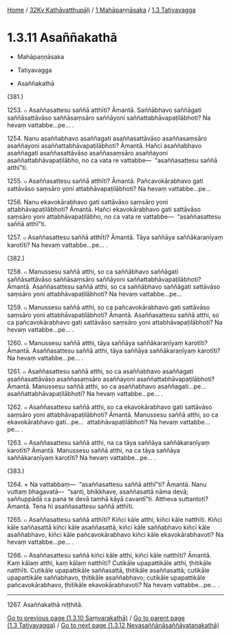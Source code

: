 
[Home](/) / [32Kv Kathāvatthupāḷi](../...md) / [1 Mahāpaṇṇāsaka](...md) / [1.3 Tatiyavagga](../32Kv/1/1.3.md)

# 1.3.11 Asaññakathā

* Mahāpaṇṇāsaka

* Tatiyavagga

* Asaññakathā

(381.)

1253\. ๐ Asaññasattesu saññā atthīti? Āmantā. Saññābhavo saññāgati saññāsattāvāso saññāsaṃsāro saññāyoni saññattabhāvapaṭilābhoti? Na hevaṃ vattabbe…pe… .

1254\. Nanu asaññabhavo asaññagati asaññasattāvāso asaññasaṃsāro asaññayoni asaññattabhāvapaṭilābhoti? Āmantā. Hañci asaññabhavo asaññagati asaññasattāvāso asaññasaṃsāro asaññayoni asaññattabhāvapaṭilābho, no ca vata re vattabbe—  “asaññasattesu saññā atthī”ti.

1255\. ๐ Asaññasattesu saññā atthīti? Āmantā. Pañcavokārabhavo gati sattāvāso saṃsāro yoni attabhāvapaṭilābhoti? Na hevaṃ vattabbe…pe…

1256\. Nanu ekavokārabhavo gati sattāvāso saṃsāro yoni attabhāvapaṭilābhoti? Āmantā. Hañci ekavokārabhavo gati sattāvāso saṃsāro yoni attabhāvapaṭilābho, no ca vata re vattabbe—  “asaññasattesu saññā atthī”ti.

1257\. ๐ Asaññasattesu saññā atthīti? Āmantā. Tāya saññāya saññākaraṇīyaṃ karotīti? Na hevaṃ vattabbe…pe… .

(382.)

1258\. ๐ Manussesu saññā atthi, so ca saññābhavo saññāgati saññāsattāvāso saññāsaṃsāro saññāyoni saññattabhāvapaṭilābhoti? Āmantā. Asaññasattesu saññā atthi, so ca saññābhavo saññāgati sattāvāso saṃsāro yoni attabhāvapaṭilābhoti? Na hevaṃ vattabbe…pe…

1259\. ๐ Manussesu saññā atthi, so ca pañcavokārabhavo gati sattāvāso saṃsāro yoni attabhāvapaṭilābhoti? Āmantā. Asaññasattesu saññā atthi, so ca pañcavokārabhavo gati sattāvāso saṃsāro yoni attabhāvapaṭilābhoti? Na hevaṃ vattabbe…pe… .

1260\. ๐ Manussesu saññā atthi, tāya saññāya saññākaraṇīyaṃ karotīti? Āmantā. Asaññasattesu saññā atthi, tāya saññāya saññākaraṇīyaṃ karotīti? Na hevaṃ vattabbe…pe… .

1261\. ๐ Asaññasattesu saññā atthi, so ca asaññabhavo asaññagati asaññasattāvāso asaññasaṃsāro asaññayoni asaññattabhāvapaṭilābhoti? Āmantā. Manussesu saññā atthi, so ca asaññabhavo asaññagati…pe…  asaññattabhāvapaṭilābhoti? Na hevaṃ vattabbe…pe… .

1262\. ๐ Asaññasattesu saññā atthi, so ca ekavokārabhavo gati sattāvāso saṃsāro yoni attabhāvapaṭilābhoti? Āmantā. Manussesu saññā atthi, so ca ekavokārabhavo gati…pe…  attabhāvapaṭilābhoti? Na hevaṃ vattabbe…pe… .

1263\. ๐ Asaññasattesu saññā atthi, na ca tāya saññāya saññākaraṇīyaṃ karotīti? Āmantā. Manussesu saññā atthi, na ca tāya saññāya saññākaraṇīyaṃ karotīti? Na hevaṃ vattabbe…pe… .

(383.)

1264\. × Na vattabbaṃ—  “asaññasattesu saññā atthī”ti? Āmantā. Nanu vuttaṃ bhagavatā—  “santi, bhikkhave, asaññasattā nāma devā; saññuppādā ca pana te devā tamhā kāyā cavantī”ti. Attheva suttantoti? Āmantā. Tena hi asaññasattesu saññā atthīti.

1265\. ๐ Asaññasattesu saññā atthīti? Kiñci kāle atthi, kiñci kāle natthīti. Kiñci kāle saññasattā kiñci kāle asaññasattā, kiñci kāle saññabhavo kiñci kāle asaññabhavo, kiñci kāle pañcavokārabhavo kiñci kāle ekavokārabhavoti? Na hevaṃ vattabbe…pe… .

1266\. ๐ Asaññasattesu saññā kiñci kāle atthi, kiñci kāle natthīti? Āmantā. Kaṃ kālaṃ atthi, kaṃ kālaṃ natthīti? Cutikāle upapattikāle atthi, ṭhitikāle natthīti. Cutikāle upapattikāle saññasattā, ṭhitikāle asaññasattā; cutikāle upapattikāle saññabhavo, ṭhitikāle asaññabhavo; cutikāle upapattikāle pañcavokārabhavo, ṭhitikāle ekavokārabhavoti? Na hevaṃ vattabbe…pe… .

---

1267\. Asaññakathā niṭṭhitā.



[Go to previous page (1.3.10 Saṃvarakathā)](1.3.10.md) / [Go to parent page (1.3 Tatiyavagga)](../32Kv/1/1.3.md) / [Go to next page (1.3.12 Nevasaññānāsaññāyatanakathā)](1.3.12.md)


